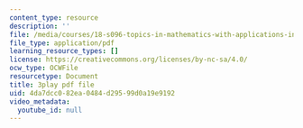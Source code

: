 ```yaml
---
content_type: resource
description: ''
file: /media/courses/18-s096-topics-in-mathematics-with-applications-in-finance-fall-2013/4da7dcc082ea0484d29599d0a19e9192_bKmcRfE3I6E.pdf
file_type: application/pdf
learning_resource_types: []
license: https://creativecommons.org/licenses/by-nc-sa/4.0/
ocw_type: OCWFile
resourcetype: Document
title: 3play pdf file
uid: 4da7dcc0-82ea-0484-d295-99d0a19e9192
video_metadata:
  youtube_id: null
---
```

